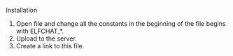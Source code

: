 Installation
1. Open file and change all the constants in the beginning of the file begins with ELFCHAT_*.
2. Upload to the server.
3. Create a link to this file.
